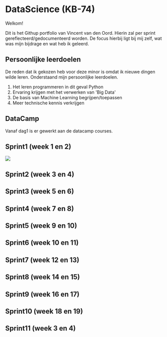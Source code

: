 # DataScience (KB-74)
Welkom!

Dit is het Githup portfolio van Vincent van den Oord. Hierin zal per sprint gereflecteerd/gedocumenteerd worden. De focus 
hierbij ligt bij mij zelf, wat was mijn bijdrage en wat heb ik geleerd. 

## Persoonlijke leerdoelen
De reden dat ik gekozen heb voor deze minor is omdat ik nieuwe dingen wilde leren. Onderstaand mijn persoonlijke leerdoelen.
 1. Het leren programmeren in dit geval Python
 2. Ervaring krijgen met het verwerken van 'Big Data'
 3. De basis van Machine Learning begrijpen/toepassen
 4. Meer technische kennis verkrijgen
 
## DataCamp
Vanaf dag1 is er gewerkt aan de datacamp courses. 



## Sprint1 (week 1 en 2)

![](https://i.imgur.com/7gz2IMp.jpg)

## Sprint2 (week 3 en 4)
## Sprint3 (week 5 en 6)
## Sprint4 (week 7 en 8)
## Sprint5 (week 9 en 10)
## Sprint6 (week 10 en 11)
## Sprint7 (week 12 en 13)
## Sprint8 (week 14 en 15)
## Sprint9 (week 16 en 17)
## Sprint10 (week 18 en 19)
## Sprint11 (week 3 en 4)
